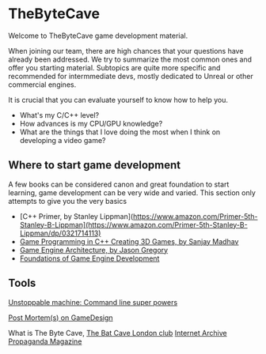 # TheByteCave

Welcome to TheByteCave game development material.

When joining our team, there are high chances that your questions have already been addressed. We try to summarize the most common ones and offer you starting material.
Subtopics are quite more specific and recommended for intermmediate devs, mostly dedicated to Unreal or other commercial engines.

It is crucial that you can evaluate yourself to know how to help you.

 - What's my C/C++ level?
 - How advances is my CPU/GPU knowledge?
 - What are the things that I love doing the most when I think on developing a video game?
 
  
## Where to start game development

A few books can be considered canon and great foundation to start learning, game development can be very wide and varied. 
This section only attempts to give you the very basics

 - [C++ Primer, by Stanley Lippman](https://www.amazon.com/Primer-5th-Stanley-B-Lippman](https://www.amazon.com/Primer-5th-Stanley-B-Lippman/dp/0321714113)
 - [Game Programming in C++ Creating 3D Games, by Sanjay Madhav](https://www.amazon.com/Game-Programming-Creating-Games-Design)
 - [Game Engine Architecture, by Jason Gregory](https://www.amazon.com/Engine-Architecture-Third-Jason-Gregory)
 - [Foundations of Game Engine Development](https://www.amazon.com/Foundations-Game-Engine-Development-Mathematics)

## Tools

[Unstoppable machine: Command line super powers](https://github.com/itzjac/bytecave/tree/main/commands)

[Post Mortem(s) on GameDesign](https://github.com/itzjac/bytecave/tree/main/gamedesign)


What is The Byte Cave, [The Bat Cave London club](https://en.wikipedia.org/wiki/Batcave_(club))
[Internet Archive Propaganda Magazine](https://archive.org/search.php?query=creator%3A%22Propaganda+Magazine%22)
